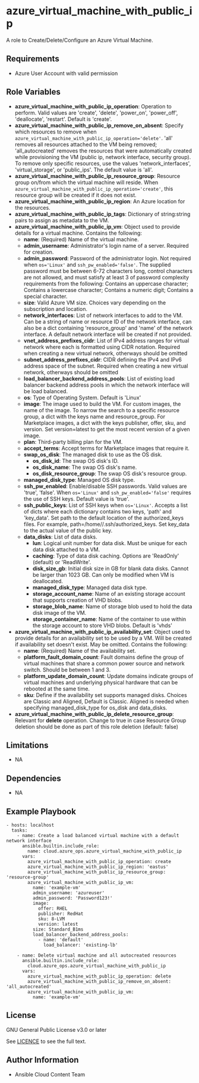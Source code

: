 azure_virtual_machine_with_public_ip
==================

A role to Create/Delete/Configure an Azure Virtual Machine.

Requirements
------------

* Azure User Account with valid permission

Role Variables
--------------

* **azure_virtual_machine_with_public_ip_operation**: Operation to perform. Valid values are 'create', 'delete', 'power_on', 'power_off', 'deallocate', 'restart'. Default is 'create'.
* **azure_virtual_machine_with_public_ip_remove_on_absent**: Specify which resources to remove when `azure_virtual_machine_with_public_ip_operation='delete'`. 'all' removes all resources attached to the VM being removed; 'all_autocreated' removes the resources that were automatically created while provisioning the VM (public ip, network interface, security group). To remove only specific resources, use the values 'network_interfaces', 'virtual_storage', or 'public_ips'. The default value is 'all'.
* **azure_virtual_machine_with_public_ip_resource_group**: Resource group on/from which the virtual machine will reside. When `azure_virtual_machine_with_public_ip_operation='create'`, this resource group will be created if it does not exist.
* **azure_virtual_machine_with_public_ip_region**: An Azure location for the resources.
* **azure_virtual_machine_with_public_ip_tags**: Dictionary of string:string pairs to assign as metadata to the VM.
* **azure_virtual_machine_with_public_ip_vm**: Object used to provide details for a virtual machine. Contains the following:
  - **name**: (Required) Name of the virtual machine.
  - **admin_username**: Administrator's login name of a server. Required for creation.
  - **admin_password**: Password of the administrator login. Not required when `os='Linux'` and `ssh_pw_enabled='false'`. The supplied password must be between 6-72 characters long, control characters are not allowed, and must satisfy at least 3 of password complexity requirements from the following: Contains an uppercase character; Contains a lowercase character; Contains a numeric digit; Contains a special character. 
  - **size**: Valid Azure VM size. Choices vary depending on the subscription and location.
  - **network_interfaces**: List of network interfaces to add to the VM. Can be a string of name or resource ID of the network interface, can also be a dict containing 'resource_group' and 'name' of the network interface. A default network interface will be created if not provided.
  - **vnet_address_prefixes_cidr**: List of IPv4 address ranges for virtual network where each is formatted using CIDR notation.
  Required when creating a new virtual network, otherways should be omitted
  - **subnet_address_prefixes_cidr**: CIDR defining the IPv4 and IPv6 address space of the subnet.
  Required when creating a new virtual network, otherways should be omitted
  - **load_balancer_backend_address_pools**: List of existing load balancer backend address pools in which the network interface will be load balanced.
  - **os**: Type of Operating System. Default is 'Linux'
  - **image**: The image used to build the VM. For custom images, the name of the image. To narrow the search to a specific resource group, a dict with the keys name and resource_group. For Marketplace images, a dict with the keys publisher, offer, sku, and version. Set version=latest to get the most recent version of a given image.
  - **plan**: Third-party billing plan for the VM.
  - **accept_terms**: Accept terms for Marketplace images that require it.
  - **swap_os_disk**: The managed disk to use as the OS disk.
    - **os_disk_id**: The swap OS disk's ID.
    - **os_disk_name**: The swap OS disk's name.
    - **os_disk_resource_group**: The swap OS disk's resource group.
  - **managed_disk_type**: Managed OS disk type.
  - **ssh_pw_enabled**: Enable/disable SSH passwords. Valid values are 'true', 'false'. When `os='Linux'` and  `ssh_pw_enabled='false'` requires the use of SSH keys.
  Default value is 'true'.
  - **ssh_public_keys**: List of SSH keys when `os='Linux'`. Accepts a list of dicts where each dictionary contains two keys, 'path' and 'key_data'. Set path to the default location of the authorized_keys files. For example, path=/home/<admin username>/.ssh/authorized_keys. Set key_data to the actual value of the public key.
  - **data_disks**: List of data disks.
    - **lun**: Logical unit number for data disk. Must be unique for each data disk attached to a VM.
    - **caching**: Type of data disk caching. Options are 'ReadOnly' (default) or 'ReadWrite'.
    - **disk_size_gb**: Initial disk size in GB for blank data disks. Cannot be larger than 1023 GB. Can only be modified when VM is deallocated.
    - **managed_disk_type**: Managed data disk type.
    - **storage_account_name**: Name of an existing storage account that supports creation of VHD blobs.
    - **storage_blob_name**: Name of storage blob used to hold the data disk image of the VM.
    - **storage_container_name**: Name of the container to use within the storage account to store VHD blobs. Default is 'vhds'
* **azure_virtual_machine_with_public_ip_availability_set**: Object used to provide details for an availability set to be used by a VM. Will be created if availability set doesn't exist. May be omitted.
Contains the following:
  - **name**: (Required) Name of the availability set.
  - **platform_fault_domain_count**: Fault domains define the group of virtual machines that share a common power source and network switch. Should be between 1 and 3.
  - **platform_update_domain_count**: Update domains indicate groups of virtual machines and underlying physical hardware that can be rebooted at the same time.
  - **sku**: Define if the availability set supports managed disks. Choices are Classic and Aligned, Default is Classic. Aligned is needed when specifying managed_disk_type for os_disk and data_disks.
* **azure_virtual_machine_with_public_ip_delete_resource_group**: Relevant for **delete** operation. Change to true in case Resource Group deletion should be done as part of this role deletion (default: false) 

Limitations
------------

- NA

Dependencies
------------

- NA

Example Playbook
----------------

    - hosts: localhost
      tasks:
        - name: Create a load balanced virtual machine with a default network interface
          ansible.builtin.include_role:
            name: cloud.azure_ops.azure_virtual_machine_with_public_ip
          vars:
            azure_virtual_machine_with_public_ip_operation: create
            azure_virtual_machine_with_public_ip_region: 'eastus'
            azure_virtual_machine_with_public_ip_resource_group: 'resource-group'
            azure_virtual_machine_with_public_ip_vm:
              name: 'example-vm'
              admin_username: 'azureuser'
              admin_password: 'Password123!'
              image:
                offer: RHEL
                publisher: RedHat
                sku: 8-LVM
                version: latest
              size: Standard_B1ms
              load_balancer_backend_address_pools:
                - name: 'default'
                  load_balancer: 'existing-lb'

        - name: Delete virtual machine and all autocreated resources
          ansible.builtin.include_role:
            cloud.azure_ops.azure_virtual_machine_with_public_ip
          vars:
            azure_virtual_machine_with_public_ip_operation: delete
            azure_virtual_machine_with_public_ip_remove_on_absent: 'all_autocreated'
            azure_virtual_machine_with_public_ip_vm:
              name: 'example-vm'

License
-------

GNU General Public License v3.0 or later

See [LICENCE](https://github.com/redhat-cop/cloud.azure_ops/blob/main/LICENSE) to see the full text.

Author Information
------------------

- Ansible Cloud Content Team
